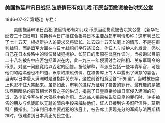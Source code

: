 ### 美国拖延审讯日战犯  法庭情形有如儿戏  币原当面撒谎被告哄笑公堂

1946-07-27
第1版()
专栏：

　　美国拖延审讯日战犯
    法庭情形有如儿戏
    币原当面撒谎被告哄笑公堂
    【新华社延安二十四日电】莫斯科今日广播综合报导日本主要战犯审判情形称：这审判已过了七十五天，根据辩护人的要求又将延长。过去四十五天法庭上的情形，不是在审判战犯，而是盟军方面在与日本战犯们举行谈话会。作证人与辩护人的发言，仍以自己在日本侵略中的惯伎替战犯掩护。如前日的币原在出庭作证时，当被询以目前二十八名被告中应否包括军派在内，此一九三一年侵满时当过陆相、关东军司令的币原，对这一问题竟给以否定的回笞。据他解释，军派应包括一些年青军官，可是他们的姓名他也不知道。币原的撒谎伎俩，在被告席上的人中露出了满意的喜色。当询以日本侵入满洲时是谁指挥关东军，这位前首相竟回答“不知道”。当时被告席上也忍不住大笑起来。虽然如此，审判的进程乃证明了被告的罪行。最有趣的是被法西斯暗杀的前首相犬养毅之子的供词，揭露了日皇直接参加日军侵入满洲的勾当，及小矶将军在扩大侵犯中的作用。当这些人揭露被告及日皇的罪行时，许多被告的朋友与信徒即以无耻的暗杀手段来威胁他们，证人已接到许多恫吓信件。莫斯科广播指出，当审判日本主要战犯的法庭上，被告席上表现充分的军阀与法西斯精神时，很难讲到日本真正的民主化。
